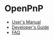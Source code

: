 OpenPnP
=======

* [User's Manual](https://github.com/openpnp/openpnp/wiki/User-Manual)
* [Developer's Guide](https://github.com/openpnp/openpnp/wiki/Developers-Guide)
* [FAQ](https://github.com/openpnp/openpnp/wiki/FAQ)

